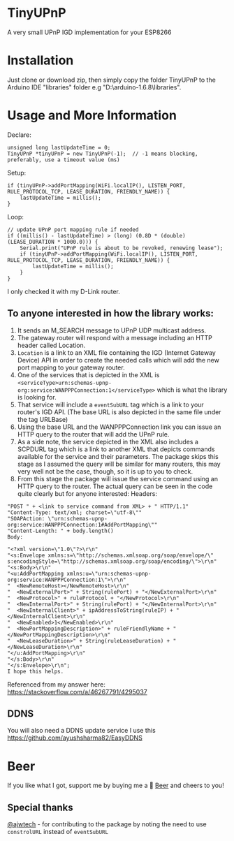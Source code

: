 # TinyUPnP
A very small UPnP IGD implementation for your ESP8266

Installation
==
Just clone or download zip, then simply copy the folder TinyUPnP to the Arduino IDE "libraries" folder e.g "D:\arduino-1.6.8\libraries".

Usage and More Information
==
Declare:
```
unsigned long lastUpdateTime = 0;
TinyUPnP *tinyUPnP = new TinyUPnP(-1);  // -1 means blocking, preferably, use a timeout value (ms)
```
Setup:
```
if (tinyUPnP->addPortMapping(WiFi.localIP(), LISTEN_PORT, RULE_PROTOCOL_TCP, LEASE_DURATION, FRIENDLY_NAME)) {
    lastUpdateTime = millis();
}
```
Loop:
```
// update UPnP port mapping rule if needed
if ((millis() - lastUpdateTime) > (long) (0.8D * (double) (LEASE_DURATION * 1000.0))) {
    Serial.print("UPnP rule is about to be revoked, renewing lease");
    if (tinyUPnP->addPortMapping(WiFi.localIP(), LISTEN_PORT, RULE_PROTOCOL_TCP, LEASE_DURATION, FRIENDLY_NAME)) {
        lastUpdateTime = millis();
    }
}
```
I only checked it with my D-Link router.

To anyone interested in how the library works:
--
1. It sends an M_SEARCH message to UPnP UDP multicast address.
1. The gateway router will respond with a message including an HTTP header called Location.
1. `Location` is a link to an XML file containing the IGD (Internet Gateway Device) API in order to create the needed calls which will add the new port mapping to your gateway router.
1. One of the services that is depicted in the XML is `<serviceType>urn:schemas-upnp-org:service:WANPPPConnection:1</serviceType>` which is what the library is looking for.
1. That service will include a `eventSubURL` tag which is a link to your router's IGD API. (The base URL is also depicted in the same file under the tag URLBase)
1. Using the base URL and the WANPPPConnection link you can issue an HTTP query to the router that will add the UPnP rule.
1. As a side note, the service depicted in the XML also includes a SCPDURL tag which is a link to another XML that depicts commands available for the service and their parameters. The package skips this stage as I assumed the query will be similar for many routers, this may very well not be the case, though, so it is up to you to check.
1. From this stage the package will issue the service command using an HTTP query to the router. The actual query can be seen in the code quite clearly but for anyone interested:
Headers:
```
"POST " + <link to service command from XML> + " HTTP/1.1"
"Content-Type: text/xml; charset=\"utf-8\""
"SOAPAction: \"urn:schemas-upnp-org:service:WANPPPConnection:1#AddPortMapping\""
"Content-Length: " + body.length()
Body:

"<?xml version=\"1.0\"?>\r\n"
"<s:Envelope xmlns:s=\"http://schemas.xmlsoap.org/soap/envelope/\" s:encodingStyle=\"http://schemas.xmlsoap.org/soap/encoding/\">\r\n"
"<s:Body>\r\n"
"<u:AddPortMapping xmlns:u=\"urn:schemas-upnp-org:service:WANPPPConnection:1\">\r\n"
"  <NewRemoteHost></NewRemoteHost>\r\n"
"  <NewExternalPort>" + String(rulePort) + "</NewExternalPort>\r\n"
"  <NewProtocol>" + ruleProtocol + "</NewProtocol>\r\n"
"  <NewInternalPort>" + String(rulePort) + "</NewInternalPort>\r\n"
"  <NewInternalClient>" + ipAddressToString(ruleIP) + "</NewInternalClient>\r\n"
"  <NewEnabled>1</NewEnabled>\r\n"
"  <NewPortMappingDescription>" + ruleFriendlyName + "</NewPortMappingDescription>\r\n"
"  <NewLeaseDuration>" + String(ruleLeaseDuration) + "</NewLeaseDuration>\r\n"
"</u:AddPortMapping>\r\n"
"</s:Body>\r\n"
"</s:Envelope>\r\n";
I hope this helps.
```
Referenced from my answer here:
https://stackoverflow.com/a/46267791/4295037

DDNS
--
You will also need a DDNS update service
I use this https://github.com/ayushsharma82/EasyDDNS

Beer
==
If you like what I got, support me by buying me a :beer: [Beer](https://www.paypal.me/ofekpearl/5usd) and cheers to you!

Special thanks
--
[@ajwtech](https://github.com/ajwtech) - for contributing to the package by noting the need to use `constrolURL` instead of `eventSubURL`
